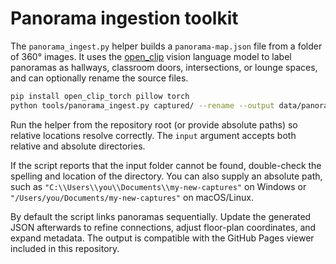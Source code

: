 # Panorama ingestion toolkit

The `panorama_ingest.py` helper builds a `panorama-map.json` file from a folder of
360° images. It uses the [open_clip](https://github.com/mlfoundations/open_clip) vision
language model to label panoramas as hallways, classroom doors, intersections, or lounge
spaces, and can optionally rename the source files.

```bash
pip install open_clip_torch pillow torch
python tools/panorama_ingest.py captured/ --rename --output data/panorama-map.json
```

Run the helper from the repository root (or provide absolute paths) so relative
locations resolve correctly. The `input` argument accepts both relative and
absolute directories.

If the script reports that the input folder cannot be found, double-check the
spelling and location of the directory. You can also supply an absolute path,
such as `"C:\\Users\\you\\Documents\\my-new-captures"` on Windows or
`"/Users/you/Documents/my-new-captures"` on macOS/Linux.

By default the script links panoramas sequentially. Update the generated JSON afterwards
to refine connections, adjust floor-plan coordinates, and expand metadata. The output is
compatible with the GitHub Pages viewer included in this repository.
